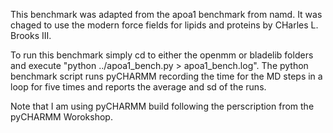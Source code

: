This benchmark was adapted from the apoa1 benchmark from
namd. It was chaged to use the modern force fields for lipids and proteins
by CHarles L. Brooks III.

To run this benchmark simply cd to either the openmm or bladelib folders and
execute "python ../apoa1_bench.py > apoa1_bench.log". The python benchmark script runs pyCHARMM
recording the time for the MD steps in a loop for five times and reports the
average and sd of the runs.

Note that I am using pyCHARMM build following the perscription from the
pyCHARMM Worokshop.